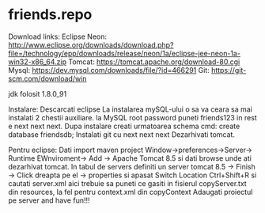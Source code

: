# friends.repo

Download links:
Eclipse Neon: http://www.eclipse.org/downloads/download.php?file=/technology/epp/downloads/release/neon/1a/eclipse-jee-neon-1a-win32-x86_64.zip
Tomcat: https://tomcat.apache.org/download-80.cgi
Mysql: https://dev.mysql.com/downloads/file/?id=466291
Git: https://git-scm.com/download/win

jdk folosit 1.8.0_91

Instalare:
Descarcati eclipse
La instalarea mySQL-ului o sa va ceara sa mai instalati 2 chestii auxiliare. la MySQL root password puneti friends123 in rest e next next next. Dupa instalare creati urmatoarea schema cmd:         create database friendsdb;
Instalati git cu next next next
Dezarhivati tomcat.


Pentru eclipse:
Dati import maven project
Window->preferences->Server-> Runtime EWnviroment-> Add -> Apache Tomcat 8.5 si dati browse unde ati dezarhivat tomcat.
In tabul de servers definiti un server tomcat 8.5 -> Finish -> Click dreapta pe el -> properties si apasat Switch Location
Ctrl+Shift+R si cautati server.xml aici trebuie sa puneti ce gasiti in fisierul copyServer.txt din resources, la fel pentru context.xml din copyContext
Adaugati proiectul pe server and have fun!!!
